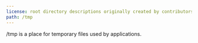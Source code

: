```yaml
---
license: root directory descriptions originally created by contributors to the Ubuntu documentation wiki and based on https://help.ubuntu.com/community/LinuxFilesystemTreeOverview.
path: /tmp
---
```


/tmp is a place for temporary files used by applications.